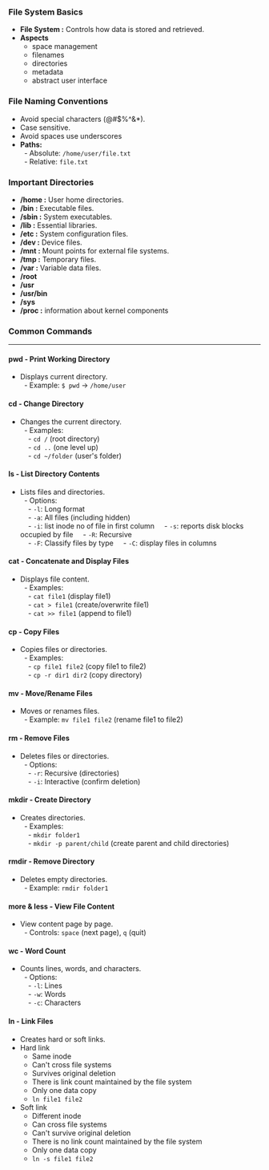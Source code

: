 ### File System Basics  
- **File System :** Controls how data is stored and retrieved.  
- **Aspects** 
	- space management
	- filenames
	- directories
	- metadata
	- abstract user interface

### File Naming Conventions  
- Avoid special characters (@#$%^&*).  
- Case sensitive.  
- Avoid spaces use underscores   
- **Paths:**  
  - Absolute: `/home/user/file.txt`  
  - Relative: `file.txt`

### Important Directories  
- **/home :** User home directories.  
- **/bin :** Executable files.  
- **/sbin :** System executables.  
- **/lib :** Essential libraries.  
- **/etc :** System configuration files.  
- **/dev :** Device files.  
- **/mnt :** Mount points for external file systems.  
- **/tmp :** Temporary files.  
- **/var :** Variable data files.
- **/root**
- **/usr**
- **/usr/bin**
- **/sys**
- **/proc :** information about kernel components 

### Common Commands
---

#### pwd - Print Working Directory  
- Displays current directory.  
  - Example: `$ pwd` -> `/home/user`

#### cd - Change Directory  
- Changes the current directory.  
  - Examples:  
    - `cd /` (root directory)  
    - `cd ..` (one level up)  
    - `cd ~/folder` (user's folder)

#### ls - List Directory Contents  
- Lists files and directories.  
  - Options:  
    - `-l`: Long format  
    - `-a`: All files (including hidden)  
    - `-i`: list inode no of file in first column
    - `-s`: reports disk blocks occupied by file
    - `-R`: Recursive  
    - `-F`: Classify files by type
    - `-C`: display files in columns

#### cat - Concatenate and Display Files  
- Displays file content.  
  - Examples:  
    - `cat file1` (display file1)  
    - `cat > file1` (create/overwrite file1)  
    - `cat >> file1` (append to file1)

#### cp - Copy Files  
- Copies files or directories.  
  - Examples:  
    - `cp file1 file2` (copy file1 to file2)  
    - `cp -r dir1 dir2` (copy directory)

#### mv - Move/Rename Files  
- Moves or renames files.  
  - Example: `mv file1 file2` (rename file1 to file2)

#### rm - Remove Files  
- Deletes files or directories.  
  - Options:  
    - `-r`: Recursive (directories)  
    - `-i`: Interactive (confirm deletion)

#### mkdir - Create Directory  
- Creates directories.  
  - Examples:  
    - `mkdir folder1`  
    - `mkdir -p parent/child` (create parent and child directories)

#### rmdir - Remove Directory  
- Deletes empty directories.  
  - Example: `rmdir folder1`

#### more & less - View File Content  
- View content page by page.  
  - Controls: `space` (next page), `q` (quit)

#### wc - Word Count  
- Counts lines, words, and characters.  
  - Options:  
    - `-l`: Lines  
    - `-w`: Words  
    - `-c`: Characters

#### ln - Link Files  
- Creates hard or soft links.  
- Hard link 
	- Same inode
	- Can't cross file systems
	- Survives original deletion
	- There is link count maintained by the file system
	- Only one data copy
	- `ln file1 file2`  
- Soft link 
	- Different inode
	- Can cross file systems
	- Can't survive original deletion
	- There is no link count maintained by the file system
	- Only one data copy
	- `ln -s file1 file2`

